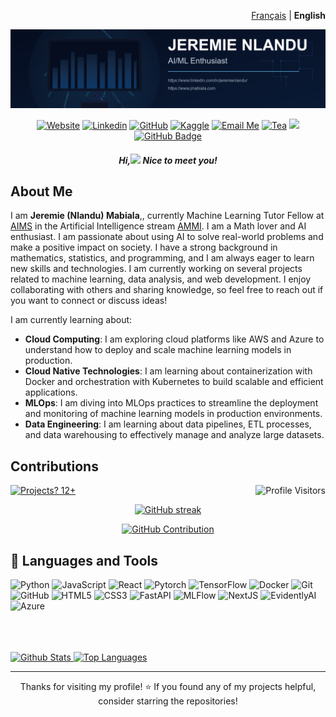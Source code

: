 <!-- Top of README.md -->
<p align="right">
  <a href="README.fr.md">Français</a> | <strong>English</strong>
</p>

![banner](https://github.com/jnlandu/jnlandu/blob/main/img/jbanner.png)

<div align="center">

[![Website](https://img.shields.io/badge/-Website-4B9AE5?style=flat&logo=Website&logoColor=white&link=https://jmabiala.com/)](https://jmabiala.com/)
[![Linkedin](https://img.shields.io/badge/-LinkedIn-306EA8?style=flat&logo=Linkedin&logoColor=white&link=https://www.linkedin.com/in/jeremie-nlandu/)](https://www.linkedin.com/in/jeremie-nlandu/) 
[![GitHub](https://img.shields.io/badge/-GitHub-2F2F2F?style=flat&logo=github&logoColor=white&link=https://github.com/jnlandu)](https://github.com/jnlandu/)
[![Kaggle](https://img.shields.io/badge/-Kaggle-5DB0DB?style=flat&logo=Kaggle&logoColor=white&link=https://www.kaggle.com/jnlandu)](https://www.kaggle.com/jnlandu)
[![Email Me](https://img.shields.io/badge/-Email-676767?style=flat&logo=google-scholar&logoColor=white&link=mailto:jeremy@aimsammi.org)](mailto:jeremy@aimsammi.org)
[![Tea](https://img.shields.io/badge/-Buy_me_a_tea-yellow?style=flat&logo=buymeacoffee&logoColor=white&link=https://www.buymeacoffee.com/jnlandu)](https://www.buymeacoffee.com/jnlandu)
<a href="https://github.com/jnlandu/github-profile-views-counter"><img src="https://komarev.com/ghpvc/?username=jnlandu"></a>
<a href="https://github.com/jnlandu?tab=followers"><img src="https://img.shields.io/github/followers/jnlandu?label=Followers&style=social" alt="GitHub Badge"></a>
</div>


<h5 align="center">Hi,<img src="https://raw.githubusercontent.com/MartinHeinz/MartinHeinz/master/wave.gif" width="30px"> Nice to meet you!</h5>
<h3 align="center"></h3>

## About Me
I am **Jeremie (Nlandu) Mabiala**,, currently Machine Learning Tutor Fellow at [AIMS](https://www.aims-senegal.org/)  in the Artificial Intelligence stream [AMMI](https://aims-senegal.org/african-masters-in-machine-learning/). I am  a Math lover and AI enthusiast. I am passionate about using AI to solve real-world problems and make a positive impact on society. I have a strong background in mathematics, statistics, and programming, and I am always eager to learn new skills and technologies.
I am currently working on several projects related to machine learning, data analysis, and web development. I enjoy collaborating with others and sharing knowledge, so feel free to reach out if you want to connect or discuss ideas!

I am currently learning about:
- **Cloud Computing**: I am exploring cloud platforms like AWS and Azure to understand how to deploy and scale machine learning models in production.
- **Cloud Native Technologies**: I am learning about containerization with Docker and orchestration with Kubernetes to build scalable and efficient applications.
- **MLOps**: I am diving into MLOps practices to streamline the deployment and monitoring of machine learning models in production environments.
- **Data Engineering**: I am learning about data pipelines, ETL processes, and data warehousing to effectively manage and analyze large datasets.


</div>

## Contributions
<a href="https://github.com/jnlandu">
  <img align="right" src="https://komarev.com/ghpvc/?username=jnlandu&label=Visitors&color=4B88F6&style=flat" alt="Profile Visitors" />
</a>

[![Projects? 12+](https://img.shields.io/badge/Projects-12%2B-4B88F6?style=flat)](https://github.com/jnlandu)

<p align="center">
  <a href="https://github.com/jnlandu">
    <img src="https://github-readme-streak-stats.herokuapp.com/?user=jnlandu&theme=react&border=4B88F6&background=0D1117" alt="GitHub streak"/>
  </a>
</p>

<p align="center">
  <a href="https://github.com/jnlandu">
    <img src="https://github-profile-summary-cards.vercel.app/api/cards/profile-details?username=jnlandu&theme=github_dark&border=4B88F6" alt="GitHub Contribution"/>
  </a>
</p>


## 🧰 Languages and Tools

![Python](https://img.shields.io/badge/Python-F0DB4F?style=for-the-badge&labelColor=black&logo=python&logoColor=F0DB4F)
![JavaScript](https://img.shields.io/badge/JavaScript-F7DF1E?style=for-the-badge&labelColor=black&logo=javascript&logoColor=F7DF1E)
![React](https://img.shields.io/badge/React-61DAFB?style=for-the-badge&labelColor=black&logo=react&logoColor=61DAFB)
![Pytorch](https://img.shields.io/badge/PyTorch-EE4C2C?style=for-the-badge&labelColor=black&logo=pytorch&logoColor=EE4C2C)
![TensorFlow](https://img.shields.io/badge/TensorFlow-FF6F20?style=for-the-badge&labelColor=black&logo=tensorflow&logoColor=FF6F20)
![Docker](https://img.shields.io/badge/Docker-4B88F6?style=for-the-badge&logo=docker&logoColor=4B88F6)
![Git](https://img.shields.io/badge/Git-F05032?style=for-the-badge&logo=git&logoColor=white)
![GitHub](https://img.shields.io/badge/GitHub-181717?style=for-the-badge&logo=github&logoColor=white)
![HTML5](https://img.shields.io/badge/HTML5-E34F26?style=for-the-badge&labelColor=black&logo=html5&logoColor=E34F26)
![CSS3](https://img.shields.io/badge/CSS3-1572B6?style=for-the-badge&labelColor=black&logo=css3&logoColor=1572B6)
![FastAPI](https://img.shields.io/badge/FastAPI-005571?style=for-the-badge&labelColor=black&logo=fastapi&logoColor=005571)
![MLFlow](https://img.shields.io/badge/MLFlow-FF3D00?style=for-the-badge&labelColor=black&logo=mlflow&logoColor=FF3D00)
![NextJS](https://img.shields.io/badge/Next.js-000000?style=for-the-badge&labelColor=black&logo=nextdotjs&logoColor=000000)
![EvidentlyAI](https://img.shields.io/badge/EvidentlyAI-4B88F6?style=for-the-badge&labelColor=black&logo=evidentlyai&logoColor=4B88F6)
![Azure](https://img.shields.io/badge/Azure-0089D6?style=for-the-badge&labelColor=black&logo=microsoftazure&logoColor=0089D6)


<br />
<br />
<br />

<a> 
  <a href="https://github.com/jnlandu">
    <img alt="Github Stats" src="https://denvercoder1-github-readme-stats.vercel.app/api?username=jnlandu&show_icons=true&count_private=true&theme=react&border_color=4B88F6&bg_color=0D1117&title_color=4B88F6&icon_color=4B88F6" height="192px" width="49.5%"/>
  </a>
  <a href="https://github.com/jnlandu">
    <img alt="Top Languages" src="https://denvercoder1-github-readme-stats.vercel.app/api/top-langs/?username=jnlandu&langs_count=8&layout=compact&theme=react&border_color=4B88F6&bg_color=0D1117&title_color=4B88F6&icon_color=4B88F6" height="192px" width="49.5%"/>
  </a>
  <br/>
</a>

---



<div align="center">
  <p>Thanks for visiting my profile! ⭐️ If you found any of my projects helpful, consider starring the repositories!</p>
</div>